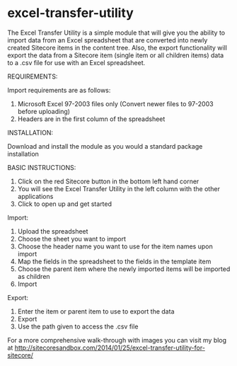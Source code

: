# excel-transfer-utility
The Excel Transfer Utility is a simple module that will give you the ability to import data from an Excel spreadsheet 
that are converted into newly created Sitecore items in the content tree. Also, the export functionality will export the data 
from a Sitecore item (single item or all children items) data to a .csv file for use with an Excel spreadsheet.

REQUIREMENTS:

Import requirements are as follows:

1. Microsoft Excel 97-2003 files only (Convert newer files to 97-2003 before uploading)
2. Headers are in the first column of the spreadsheet

INSTALLATION:

Download and install the module as you would a standard package installation

BASIC INSTRUCTIONS:

1. Click on the red Sitecore button in the bottom left hand corner
2. You will see the Excel Transfer Utility in the left column with the other applications
3. Click to open up and get started
 
Import:

1. Upload the spreadsheet
2. Choose the sheet you want to import
3. Choose the header name you want to use for the item names upon import
4. Map the fields in the spreadsheet to the fields in the template item
5. Choose the parent item where the newly imported items will be imported as children
6. Import

Export:

1. Enter the item or parent item to use to export the data
2. Export
3. Use the path given to access the .csv file

For a more comprehensive walk-through with images you can visit my blog at 
http://sitecoresandbox.com/2014/01/25/excel-transfer-utility-for-sitecore/ 
